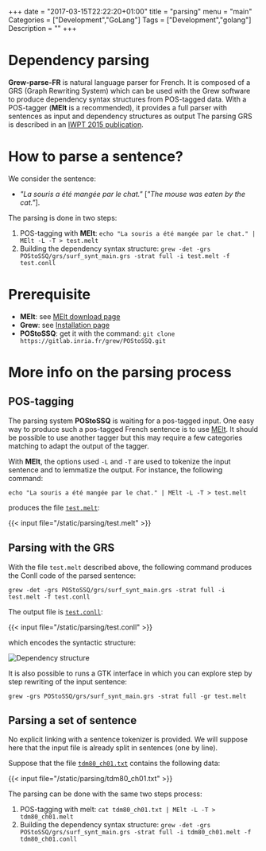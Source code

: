 +++
date = "2017-03-15T22:22:20+01:00"
title = "parsing"
menu = "main"
Categories = ["Development","GoLang"]
Tags = ["Development","golang"]
Description = ""
+++

# Dependency parsing

**Grew-parse-FR** is natural language parser for French.
It is composed of a GRS (Graph Rewriting System) which can be used with the Grew software to produce dependency syntax structures from POS-tagged data.
With a POS-tagger (**MElt** is a recommended), it provides a full parser with sentences as input and dependency structures as output
The parsing GRS is described in an [IWPT 2015 publication](https://hal.inria.fr/hal-01188694).

# How to parse a sentence?

We consider the sentence:

- *"La souris a été mangée par le chat."* [*"The mouse was eaten by the cat."*].

The parsing is done in two steps:

1. POS-tagging with **MElt**: `echo "La souris a été mangée par le chat." | MElt -L -T > test.melt`
2. Building the dependency syntax structure: `grew -det -grs POStoSSQ/grs/surf_synt_main.grs -strat full -i test.melt -f test.conll`


# Prerequisite

 * **MElt**: see [MElt download page](https://gforge.inria.fr/frs/?group_id=481)
 * **Grew**: see [Installation page](../installation)
 * **POStoSSQ**: get it with the command: `git clone https://gitlab.inria.fr/grew/POStoSSQ.git`

# More info on the parsing process

## POS-tagging
The parsing system **POStoSSQ** is waiting for a pos-tagged input.
One easy way to produce such a pos-tagged French sentence is to use [MElt](https://gforge.inria.fr/frs/?group_id=481).
It should be possible to use another tagger but this may require a few categories matching to adapt the output of the tagger.

With **MElt**, the options used `-L` and `-T` are used to tokenize the input sentence and to lemmatize the output.
For instance, the following command:

`echo "La souris a été mangée par le chat." | MElt -L -T > test.melt`

produces the file [`test.melt`](/parsing/test.melt):

{{< input file="/static/parsing/test.melt" >}}

## Parsing with the GRS

With the file `test.melt` described above, the following command produces the Conll code of the parsed sentence:

`grew -det -grs POStoSSQ/grs/surf_synt_main.grs -strat full -i test.melt -f test.conll`

The output file is [`test.conll`](/parsing/test.conll):

{{< input file="/static/parsing/test.conll" >}}

which encodes the syntactic structure:

![Dependency structure](/parsing/test.svg)

It is also possible to runs a GTK interface in which you can explore step by step rewriting of the input sentence:

`grew -grs POStoSSQ/grs/surf_synt_main.grs -strat full -gr test.melt`

## Parsing a set of sentence
No explicit linking with a sentence tokenizer is provided.
We will suppose here that the input file is already split in sentences (one by line).

Suppose that the file [`tdm80_ch01.txt`](/parsing/tdm80_ch01.txt) contains the following data:

{{< input file="/static/parsing/tdm80_ch01.txt" >}}

The parsing can be done with the same two steps process:

1. POS-tagging with melt: `cat tdm80_ch01.txt | MElt -L -T > tdm80_ch01.melt`
2. Building the dependency syntax structure: `grew -det -grs POStoSSQ/grs/surf_synt_main.grs -strat full -i tdm80_ch01.melt -f tdm80_ch01.conll`

